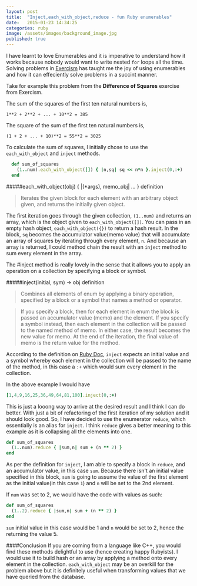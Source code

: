 ```yaml
---
layout: post
title:  "Inject,each_with_object,reduce - fun Ruby enumerables"
date:   2015-01-23 14:34:25
categories: ruby
image: /assets/images/background_image.jpg
published: true
---
```


I have learnt to love Enumerables and it is imperative to understand how it works because nobody would want to write 
nested `for` loops all the time.
Solving problems in [Exercism](http://www.exercism.io) has taught me the joy of using enumerables and how it can effeciently solve problems in a succint manner.

Take for example this problem from the **Difference of Squares** exercise from Exercism.

  The sum of the squares of the first ten natural numbers is,
  
    1**2 + 2**2 + ... + 10**2 = 385
  
  The square of the sum of the first ten natural numbers is,
  
    (1 + 2 + ... + 10)**2 = 55**2 = 3025

To calculate the sum of squares, I initially chose to use the `each_with_object` and `inject` methods.

```ruby
  def sum_of_squares
    (1..num).each_with_object([]) { |n,sq| sq << n*n }.inject(0,:+)
  end
```
#####each_with_object(obj) { |(*args), memo_obj| ... } definition
> Iterates the given block for each element with an arbitrary object given, and returns the initially given object.
    
    
The first iteration goes through the given collection, `(1..num)` and returns an array, which is the object given to `each_with_object([])`. You can pass in an empty hash object, `each_with_object({})` to return a hash result.
In the block, `sq` becomes the accumulator value(memo value) that will accumulate an array of squares by iterating through every element, `n`.
And because an array is returned, I could method chain the result with an `inject` method to sum every element in the array.

The #inject method is really lovely in the sense that it allows you to apply an operation on a collection by specifying a block or symbol.

#####inject(initial, sym) → obj definition
> Combines all elements of enum by applying a binary operation, specified by a block or a symbol that names a method or operator.

> If you specify a block, then for each element in enum the block is passed an accumulator value (memo) and the element. If you specify a symbol instead, then each element in the collection will be passed to the named method of memo. In either case, the result becomes the new value for memo. At the end of the iteration, the final value of memo is the return value for the method.

According to the definition on [Ruby Doc](http://ruby-doc.org/core-2.2.0/Enumerable.html#method-i-each_with_object), `inject` expects an initial value and a symbol whereby each element in the collection will be passed to the name of the method, in this case a `:+` which would sum every element in the collection.

In the above example I would have 
```ruby
[1,4,9,16,25,36,49,64,81,100].inject(0,:+)
```
This is just a looong way to arrive at the desired result and I think I can do better. With just a bit of refactoring of the first iteration of my solution and it should look good. So, I have decided to use the enumerator `reduce`, which essentially is an alias for `inject`. I think `reduce` gives a better meaning to this example as it is collapsing all the elements into one.

```ruby
def sum_of_squares
  (1..num).reduce { |sum,n| sum + (n ** 2) }
end
```
As per the definition for `inject`, I am able to specify a block in `reduce`, and an accumulator value, in this case `sum`.
Because there isn't an initial value specified in this block, `sum` is going to assume the value of the first element as the initial value(in this case `1`) and `n` will be set to the 2nd element.

If `num` was set to 2, we would have the code with values as such:

```ruby
def sum_of_squares
  (1..2).reduce { |sum,n| sum + (n ** 2) }
end
```
`sum` initial value in this case would be 1 and `n` would be set to 2, hence the returning the value 5.

####Conclusion
If you are coming from a language like C++, you would find these methods delightful to use (hence creating happy Rubyists). I would use it to build hash or an array by applying a method onto every element in the collection. `each_with_object` may be an overkill for the problem above but it is definitely useful when transforming values that we have queried from the database. 

